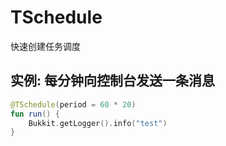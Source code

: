 # TSchedule

快速创建任务调度

## 实例: 每分钟向控制台发送一条消息
```kotlin
@TSchedule(period = 60 * 20)
fun run() {
    Bukkit.getLogger().info("test")
}
```